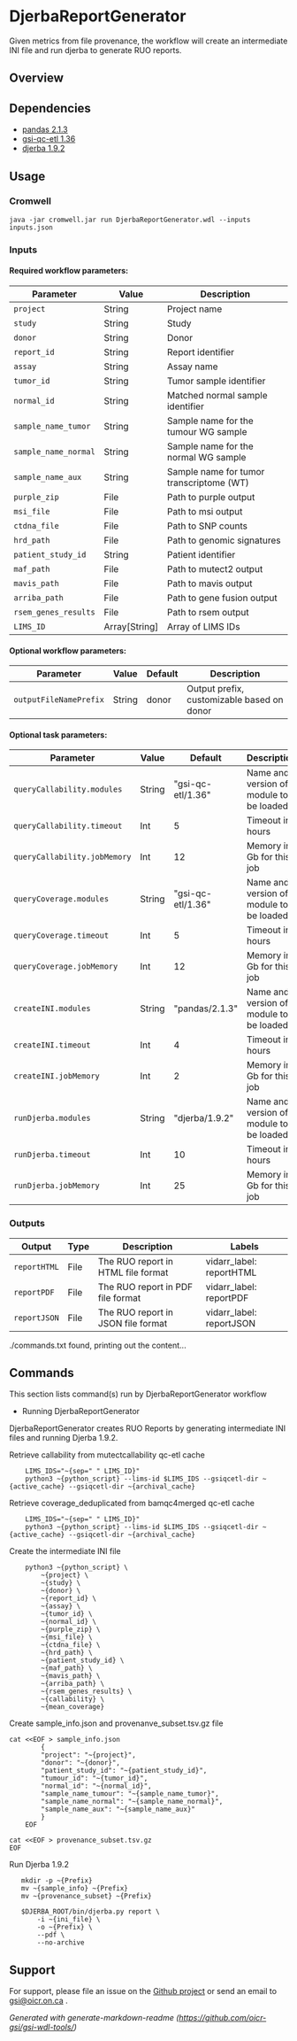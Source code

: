 # DjerbaReportGenerator

Given metrics from file provenance, the workflow will create an intermediate INI file and run djerba to generate RUO reports.

## Overview

## Dependencies

* [pandas 2.1.3](https://gitlab.oicr.on.ca/ResearchIT/modulator/-/blob/master/code/gsi/60_pandas.yaml?ref_type=heads)
* [gsi-qc-etl 1.36](https://gitlab.oicr.on.ca/ResearchIT/modulator/-/blob/master/code/gsi/80_gsiqcetl.yaml?ref_type=heads)
* [djerba 1.9.2](https://github.com/oicr-gsi/djerba)


## Usage

### Cromwell
```
java -jar cromwell.jar run DjerbaReportGenerator.wdl --inputs inputs.json
```

### Inputs

#### Required workflow parameters:
Parameter|Value|Description
---|---|---
`project`|String|Project name
`study`|String|Study
`donor`|String|Donor
`report_id`|String|Report identifier
`assay`|String|Assay name
`tumor_id`|String|Tumor sample identifier
`normal_id`|String|Matched normal sample identifier
`sample_name_tumor`|String|Sample name for the tumour WG sample
`sample_name_normal`|String|Sample name for the normal WG sample
`sample_name_aux`|String|Sample name for tumor transcriptome (WT)
`purple_zip`|File|Path to purple output
`msi_file`|File|Path to msi output
`ctdna_file`|File|Path to SNP counts
`hrd_path`|File|Path to genomic signatures
`patient_study_id`|String|Patient identifier
`maf_path`|File|Path to mutect2 output
`mavis_path`|File|Path to mavis output
`arriba_path`|File|Path to gene fusion output
`rsem_genes_results`|File|Path to rsem output
`LIMS_ID`|Array[String]|Array of LIMS IDs


#### Optional workflow parameters:
Parameter|Value|Default|Description
---|---|---|---
`outputFileNamePrefix`|String|donor|Output prefix, customizable based on donor


#### Optional task parameters:
Parameter|Value|Default|Description
---|---|---|---
`queryCallability.modules`|String|"gsi-qc-etl/1.36"|Name and version of module to be loaded
`queryCallability.timeout`|Int|5|Timeout in hours
`queryCallability.jobMemory`|Int|12|Memory in Gb for this job
`queryCoverage.modules`|String|"gsi-qc-etl/1.36"|Name and version of module to be loaded
`queryCoverage.timeout`|Int|5|Timeout in hours
`queryCoverage.jobMemory`|Int|12|Memory in Gb for this job
`createINI.modules`|String|"pandas/2.1.3"|Name and version of module to be loaded
`createINI.timeout`|Int|4|Timeout in hours
`createINI.jobMemory`|Int|2|Memory in Gb for this job
`runDjerba.modules`|String|"djerba/1.9.2"|Name and version of module to be loaded
`runDjerba.timeout`|Int|10|Timeout in hours
`runDjerba.jobMemory`|Int|25|Memory in Gb for this job


### Outputs

Output | Type | Description | Labels
---|---|---|---
`reportHTML`|File|The RUO report in HTML file format|vidarr_label: reportHTML
`reportPDF`|File|The RUO report in PDF file format|vidarr_label: reportPDF
`reportJSON`|File|The RUO report in JSON file format|vidarr_label: reportJSON


./commands.txt found, printing out the content...
## Commands
 This section lists command(s) run by DjerbaReportGenerator workflow
 
 * Running DjerbaReportGenerator
 
 DjerbaReportGenerator creates RUO Reports by generating intermediate INI files and running Djerba 1.9.2. 
 
 
 Retrieve callability from mutectcallability qc-etl cache
 
 ```
     LIMS_IDS="~{sep=" " LIMS_ID}"
     python3 ~{python_script} --lims-id $LIMS_IDS --gsiqcetl-dir ~{active_cache} --gsiqcetl-dir ~{archival_cache}
 ```
 
 Retrieve coverage_deduplicated from bamqc4merged qc-etl cache
 
 ```
     LIMS_IDS="~{sep=" " LIMS_ID}"
     python3 ~{python_script} --lims-id $LIMS_IDS --gsiqcetl-dir ~{active_cache} --gsiqcetl-dir ~{archival_cache}
 ```
 
 Create the intermediate INI file 
 
 ```
     python3 ~{python_script} \
         ~{project} \
         ~{study} \
         ~{donor} \
         ~{report_id} \
         ~{assay} \
         ~{tumor_id} \
         ~{normal_id} \
         ~{purple_zip} \
         ~{msi_file} \
         ~{ctdna_file} \
         ~{hrd_path} \
         ~{patient_study_id} \
         ~{maf_path} \
         ~{mavis_path} \
         ~{arriba_path} \
         ~{rsem_genes_results} \
         ~{callability} \
         ~{mean_coverage}
 ```
 
 Create sample_info.json and provenanve_subset.tsv.gz file
 
 ```
 cat <<EOF > sample_info.json
         {
         "project": "~{project}",
         "donor": "~{donor}",
         "patient_study_id": "~{patient_study_id}",
         "tumour_id": "~{tumor_id}",
         "normal_id": "~{normal_id}",
         "sample_name_tumour": "~{sample_name_tumor}",
         "sample_name_normal": "~{sample_name_normal}",
         "sample_name_aux": "~{sample_name_aux}"
         }
     EOF
 
 cat <<EOF > provenance_subset.tsv.gz
 EOF
 ```
 
 Run Djerba 1.9.2
 
 ```
    mkdir -p ~{Prefix}
    mv ~{sample_info} ~{Prefix}
    mv ~{provenance_subset} ~{Prefix}
 
    $DJERBA_ROOT/bin/djerba.py report \
        -i ~{ini_file} \
        -o ~{Prefix} \
        --pdf \
        --no-archive
 ```
 
 
 ## Support

For support, please file an issue on the [Github project](https://github.com/oicr-gsi) or send an email to gsi@oicr.on.ca .

_Generated with generate-markdown-readme (https://github.com/oicr-gsi/gsi-wdl-tools/)_
